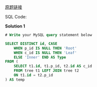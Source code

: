 [原题链接](https://leetcode-cn.com/problems/tree-node/)

SQL Code:

**Solution 1**

```sql
# Write your MySQL query statement below

SELECT DISTINCT id, CASE
    WHEN p_id IS NULL THEN 'Root'
    WHEN c_id IS NULL THEN 'Leaf'
    ELSE 'Inner' END AS Type
FROM (
    SELECT t1.id, t1.p_id, t2.id AS c_id
    FROM tree t1 LEFT JOIN tree t2
    ON t1.id = t2.p_id
) AS temp
```
